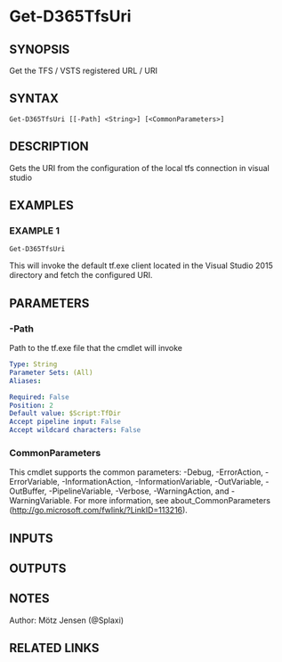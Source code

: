 ﻿---
external help file: d365fo.tools-help.xml
Module Name: d365fo.tools
online version:
schema: 2.0.0
---

# Get-D365TfsUri

## SYNOPSIS
Get the TFS / VSTS registered URL / URI

## SYNTAX

```
Get-D365TfsUri [[-Path] <String>] [<CommonParameters>]
```

## DESCRIPTION
Gets the URI from the configuration of the local tfs connection in visual studio

## EXAMPLES

### EXAMPLE 1
```
Get-D365TfsUri
```

This will invoke the default tf.exe client located in the Visual Studio 2015 directory
and fetch the configured URI.

## PARAMETERS

### -Path
Path to the tf.exe file that the cmdlet will invoke

```yaml
Type: String
Parameter Sets: (All)
Aliases:

Required: False
Position: 2
Default value: $Script:TfDir
Accept pipeline input: False
Accept wildcard characters: False
```

### CommonParameters
This cmdlet supports the common parameters: -Debug, -ErrorAction, -ErrorVariable, -InformationAction, -InformationVariable, -OutVariable, -OutBuffer, -PipelineVariable, -Verbose, -WarningAction, and -WarningVariable.
For more information, see about_CommonParameters (http://go.microsoft.com/fwlink/?LinkID=113216).

## INPUTS

## OUTPUTS

## NOTES
Author: Mötz Jensen (@Splaxi)

## RELATED LINKS
